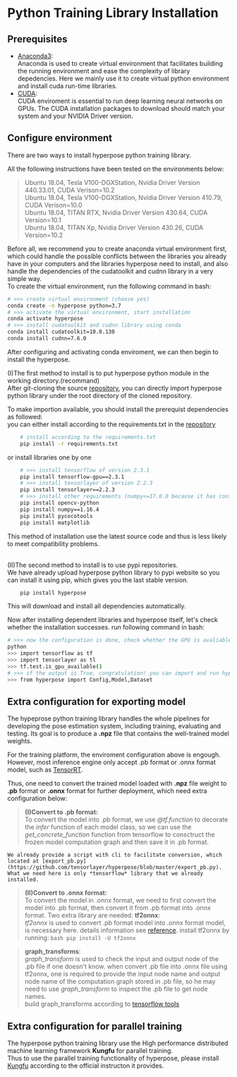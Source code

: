 # Python Training Library Installation

## Prerequisites
* [Anaconda3](https://www.anaconda.com/products/individual):<br>
    Anaconda is used to create virtual environment that facilitates building the running environment and ease the complexity of library depedencies. Here we mainly use it to create virtual python environment and install cuda run-time libraries.
* [CUDA](https://developer.nvidia.com/cuda-downloads):<br>
    CUDA enviroment is essential to run deep learning neural networks on GPUs. The CUDA installation packages to download should match your system and your NVIDIA Driver version. 

## Configure environment
There are two ways to install hyperpose python training library.

All the following instructions have been tested on the environments below:<br>
> Ubuntu 18.04, Tesla V100-DGXStation, Nvidia Driver Version 440.33.01, CUDA Verison=10.2  
> Ubuntu 18.04, Tesla V100-DGXStation, Nvidia Driver Version 410.79, CUDA Verison=10.0  
> Ubuntu 18.04, TITAN RTX, Nvidia Driver Version 430.64, CUDA Version=10.1  
> Ubuntu 18.04, TITAN Xp, Nvidia Driver Version 430.26, CUDA Version=10.2

Before all, we recommend you to create anaconda virtual environment first, which could handle the possible conflicts between the libraries you already have in your computers and the libraries hyperpose need to install, and also handle the dependencies of the cudatoolkit and cudnn library in a very simple way.<br>
To create the virtual environment, run the following command in bash:
```bash
# >>> create virtual environment (choose yes)
conda create -n hyperpose python=3.7
# >>> activate the virtual environment, start installation
conda activate hyperpose
# >>> install cudatoolkit and cudnn library using conda
conda install cudatoolkit=10.0.130
conda install cudnn=7.6.0
```

After configuring and activating conda enviroment, we can then begin to install the hyperpose.<br>

(I)The first method to install is to put hyperpose python module in the working directory.(recommand)<br>
After git-cloning the source [repository](https://github.com/tensorlayer/hyperpose.git), you can directly import hyperpose python library under the root directory of the cloned repository.<br>

To make importion available, you should install the prerequist dependencies as followed:<br>
you can either install according to the requirements.txt in the [repository](https://github.com/tensorlayer/hyperpose.git)
```bash
    # install according to the requirements.txt
    pip install -r requirements.txt
```

or install libraries one by one

```bash
    # >>> install tensorflow of version 2.3.1
    pip install tensorflow-gpu==2.3.1
    # >>> install tensorlayer of version 2.2.3
    pip install tensorlayer==2.2.3
    # >>> install other requirements (numpy<=17.0.0 because it has conflicts with pycocotools)
    pip install opencv-python
    pip install numpy==1.16.4
    pip install pycocotools
    pip install matplotlib
``` 

This method of installation use the latest source code and thus is less likely to meet compatibility problems.<br><br>

(II)The second method to install is to use pypi repositories.<br>
We have already upload hyperpose python library to pypi website so you can install it using pip, which gives you the last stable version.

```bash
    pip install hyperpose
```

This will download and install all dependencies automatically.

Now after installing dependent libraries and hyperpose itself, let's check whether the installation successes.
run following command in bash:
```bash
# >>> now the configuration is done, check whether the GPU is avaliable.
python
>>> import tensorflow as tf
>>> import tensorlayer as tl
>>> tf.test.is_gpu_available()
# >>> if the output is True, congratulation! you can import and run hyperpose now
>>> from hyperpose import Config,Model,Dataset
```

## Extra configuration for exporting model
The hypeprose python training library handles the whole pipelines for developing the pose estimation system, including training, evaluating and testing. Its goal is to produce a **.npz** file that contains the well-trained model weights.

For the training platform, the enviroment configuration above is engough. However, most inference engine only accept .pb format or .onnx format model, such as [TensorRT](https://docs.nvidia.com/deeplearning/tensorrt/install-guide/index.html).

Thus, one need to convert the trained model loaded with **.npz** file weight to **.pb** format or **.onnx** format for further deployment, which need extra configuration below:<br>

> **(I)Convert to .pb format:**<br>
    To convert the model into .pb format, we use *@tf.function* to decorate the *infer* function of each model class, so we can use the *get_concrete_function* function from tensorflow to consctruct the frozen model computation graph and then save it in .pb format.

    We already provide a script with cli to facilitate conversion, which located at [export_pb.py](https://github.com/tensorlayer/hyperpose/blob/master/export_pb.py). What we need here is only *tensorflow* library that we already installed.

> **(II)Convert to .onnx format:**<br>
    To convert the model in .onnx format, we need to first convert the model into .pb format, then convert it from .pb format into .onnx format. Two extra library are needed:
> **tf2onnx**:<br>
    *tf2onnx* is used to convert .pb format model into .onnx format model, is necessary here. details information see [reference](https://github.com/onnx/tensorflow-onnx).
    install tf2onnx by running:
    ```bash
    pip install -U tf2onnx
    ```

> **graph_transforms**:<br>
    *graph_transform* is used to check the input and output node of the .pb file if one doesn't know. when convert .pb file into .onnx file using tf2onnx, one is required to provide the input node name and output node name of the computation graph stored in .pb file, so he may need to use *graph_transform* to inspect the .pb file to get node names.<br>
    build graph_transforms according to [tensorflow tools](https://github.com/tensorflow/tensorflow/tree/master/tensorflow/tools/graph_transforms#using-the-graph-transform-tool)

## Extra configuration for parallel training
The hyperpose python training library use the High performance distributed machine learning framework **Kungfu** for parallel training.<br>
Thus to use the parallel training functionality of hyperpose, please install [Kungfu](https://github.com/lsds/KungFu) according to the official instructon it provides.



